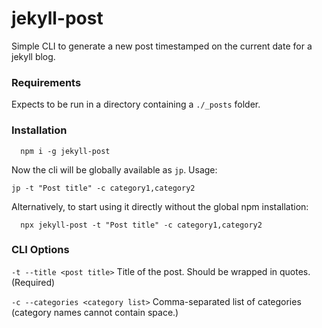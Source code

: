 # jekyll-post
Simple CLI to generate a new post timestamped on the current date for a jekyll blog. 

### Requirements

Expects to be run in a directory containing a `./_posts` folder.

### Installation

```
  npm i -g jekyll-post
``` 
Now the cli will be globally available as `jp`. Usage:
```
jp -t "Post title" -c category1,category2
```


  Alternatively, to start using it directly without the global npm installation:
```
  npx jekyll-post -t "Post title" -c category1,category2
``` 


### CLI Options

`-t --title <post title>` Title of the post. Should be wrapped in quotes. (Required)

`-c --categories <category list>` Comma-separated list of categories (category names cannot contain space.)

